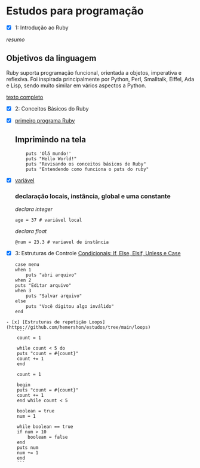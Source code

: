# Estudos para programação

- [x] 1: Introdução ao Ruby

*resumo*

## Objetivos da linguagem

Ruby suporta programação funcional, orientada a objetos, imperativa e reflexiva. Foi inspirada principalmente por Python, Perl, Smalltalk, Eiffel, Ada e Lisp, sendo muito similar em vários aspectos a Python.

[texto completo](https://hemershon.com/programa%C3%A7%C3%A3o/softskill/hardskill/desenvolvendome/ruby/o-basico-ruby/)

- [x] 2: Conceitos Básicos do Ruby
 - [x] [primeiro programa Ruby](primeiro_programa.rb) 

    ## Imprimindo na tela
    ```
        puts 'Olá mundo!'
        puts "Hello World!"
        puts "Revisando os conceitos básicos de Ruby"
        puts "Entendendo como funciona o puts do ruby"
    ```
 - [x] [variável](variaveis.rb)

    ### declaração locais, instância, global e uma constante
    *declara integer*
    ```
    age = 37 # variável local
    ```
    *declara float*
    ```
    @num = 23.3 # variavel de instância
    ```
- [x] 3: Estruturas de Controle
    [Condicionais: If, Else, Elsif, Unless e Case](https://github.com/hemershon/estudos/tree/main/condicionais)
    ```
    case menu
    when 1
        puts "abri arquivo"
    when 2 
    puts "Editar arquivo"
    when 3 
        puts "Salvar arquivo"
    else
        puts "Você digitou algo inválido"
    end
```
- [x] [Estruturas de repetição Loops](https://github.com/hemershon/estudos/tree/main/loops)
    ```
    count = 1

    while count < 5 do 
    puts "count = #{count}"
    count += 1
    end

    count = 1

    begin
    puts "count = #{count}"
    count += 1
    end while count < 5
    
    boolean = true
    num = 1

    while boolean == true
    if num > 10
        boolean = false
    end
    puts num 
    num += 1
    end
    ```